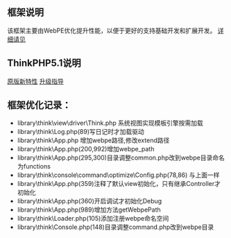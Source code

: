
## 框架说明
该框架主要由WebPE优化提升性能，以便于更好的支持基础开发和扩展开发。
[详细请见](http://www.webpe.cn)


## ThinkPHP5.1说明
[原版新特性](https://www.kancloud.cn/thinkphp/thinkphp5_new_features/317739)
[升级指导](https://www.kancloud.cn/thinkphp/thinkphp5_new_features/317742)


## 框架优化记录：
+ library\think\view\driver\Think.php 系统视图实现模板引擎按需加载
+ library\think\Log.php(89)写日记时才加载驱动
+ library\think\App.php 增加webpe路径,修改extend路径
+ library\think\App.php(200,992)增加webpe_path
+ library\think\App.php(295,300)目录调整common.php改到webpe目录命名为functions
+ library\think\console\command\optimize\Config.php(78,86) 与上面一样
+ library\think\App.php(359)注释了默认view初始化，只有继承Controller才初始化
+ library\think\App.php(360)开启调试才初始化Debug
+ library\think\App.php(989)增加方法getWebpePath
+ library\think\Loader.php(105)添加注册webpe命名空间
+ library\think\Console.php(148)目录调整command.php改到webpe目录
